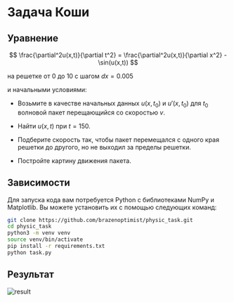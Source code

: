 # Задача Коши

## Уравнение

$$ \frac{\partial^2u(x,t)}{\partial t^2} = \frac{\partial^2u(x,t)}{\partial x^2} - \sin(u(x,t)) $$

на решетке от 0 до 10 с шагом $dx = 0.005$

и начальными условиями:

- Возьмите в качестве начальных данных $u(x,t_0)$ и $u'(x,t_0)$ для $t_0$ волновой пакет перещающийся со скоростью $v$. 

- Найти $u(x,t)$ при $t = 150$.

- Подберите скорость так, чтобы пакет перемещался с одного края решетки до другого, но не выходил за пределы решетки.

- Постройте картину движения пакета.


## Зависимости

Для запуска кода вам потребуется Python с библиотеками NumPy и Matplotlib. Вы можете установить их с помощью следующих команд:

```bash
git clone https://github.com/brazenoptimist/physic_task.git
cd physic_task
python3 -m venv venv
source venv/bin/activate
pip install -r requirements.txt
python task.py
```

## Результат

![result](gifs/wave_packet.gif)

